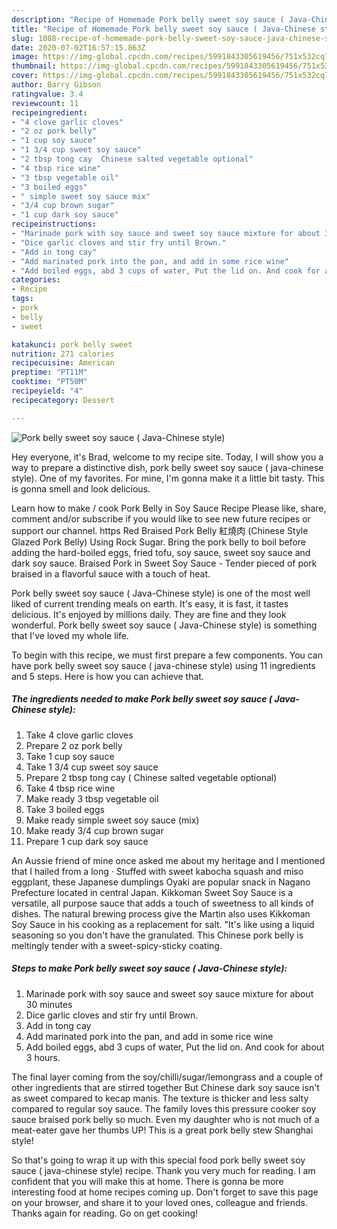 ```yaml
---
description: "Recipe of Homemade Pork belly sweet soy sauce ( Java-Chinese style)"
title: "Recipe of Homemade Pork belly sweet soy sauce ( Java-Chinese style)"
slug: 1088-recipe-of-homemade-pork-belly-sweet-soy-sauce-java-chinese-style
date: 2020-07-02T16:57:15.863Z
image: https://img-global.cpcdn.com/recipes/5991843305619456/751x532cq70/pork-belly-sweet-soy-sauce-java-chinese-style-recipe-main-photo.jpg
thumbnail: https://img-global.cpcdn.com/recipes/5991843305619456/751x532cq70/pork-belly-sweet-soy-sauce-java-chinese-style-recipe-main-photo.jpg
cover: https://img-global.cpcdn.com/recipes/5991843305619456/751x532cq70/pork-belly-sweet-soy-sauce-java-chinese-style-recipe-main-photo.jpg
author: Barry Gibson
ratingvalue: 3.4
reviewcount: 11
recipeingredient:
- "4 clove garlic cloves"
- "2 oz pork belly"
- "1 cup soy sauce"
- "1 3/4 cup sweet soy sauce"
- "2 tbsp tong cay  Chinese salted vegetable optional"
- "4 tbsp rice wine"
- "3 tbsp vegetable oil"
- "3 boiled eggs"
- " simple sweet soy sauce mix"
- "3/4 cup brown sugar"
- "1 cup dark soy sauce"
recipeinstructions:
- "Marinade pork with soy sauce and sweet soy sauce mixture for about 30 minutes"
- "Dice garlic cloves and stir fry until Brown."
- "Add in tong cay"
- "Add marinated pork into the pan, and add in some rice wine"
- "Add boiled eggs, abd 3 cups of water, Put the lid on. And cook for about 3 hours."
categories:
- Recipe
tags:
- pork
- belly
- sweet

katakunci: pork belly sweet 
nutrition: 271 calories
recipecuisine: American
preptime: "PT11M"
cooktime: "PT50M"
recipeyield: "4"
recipecategory: Dessert

---
```



![Pork belly sweet soy sauce ( Java-Chinese style)](https://img-global.cpcdn.com/recipes/5991843305619456/751x532cq70/pork-belly-sweet-soy-sauce-java-chinese-style-recipe-main-photo.jpg)

Hey everyone, it's Brad, welcome to my recipe site. Today, I will show you a way to prepare a distinctive dish, pork belly sweet soy sauce ( java-chinese style). One of my favorites. For mine, I'm gonna make it a little bit tasty. This is gonna smell and look delicious.

Learn how to make / cook Pork Belly in Soy Sauce Recipe Please like, share, comment and/or subscribe if you would like to see new future recipes or support our channel. https Red Braised Pork Belly 紅燒肉 (Chinese Style Glazed Pork Belly) Using Rock Sugar. Bring the pork belly to boil before adding the hard-boiled eggs, fried tofu, soy sauce, sweet soy sauce and dark soy sauce. Braised Pork in Sweet Soy Sauce - Tender pieced of pork braised in a flavorful sauce with a touch of heat.

Pork belly sweet soy sauce ( Java-Chinese style) is one of the most well liked of current trending meals on earth. It's easy, it is fast, it tastes delicious. It's enjoyed by millions daily. They are fine and they look wonderful. Pork belly sweet soy sauce ( Java-Chinese style) is something that I've loved my whole life.


To begin with this recipe, we must first prepare a few components. You can have pork belly sweet soy sauce ( java-chinese style) using 11 ingredients and 5 steps. Here is how you can achieve that.

<!--inarticleads1-->

##### The ingredients needed to make Pork belly sweet soy sauce ( Java-Chinese style):

1. Take 4 clove garlic cloves
1. Prepare 2 oz pork belly
1. Take 1 cup soy sauce
1. Take 1 3/4 cup sweet soy sauce
1. Prepare 2 tbsp tong cay ( Chinese salted vegetable optional)
1. Take 4 tbsp rice wine
1. Make ready 3 tbsp vegetable oil
1. Take 3 boiled eggs
1. Make ready  simple sweet soy sauce (mix)
1. Make ready 3/4 cup brown sugar
1. Prepare 1 cup dark soy sauce


An Aussie friend of mine once asked me about my heritage and I mentioned that I hailed from a long · Stuffed with sweet kabocha squash and miso eggplant, these Japanese dumplings Oyaki are popular snack in Nagano Prefecture located in central Japan. Kikkoman Sweet Soy Sauce is a versatile, all purpose sauce that adds a touch of sweetness to all kinds of dishes. The natural brewing process give the Martin also uses Kikkoman Soy Sauce in his cooking as a replacement for salt. &#34;It&#39;s like using a liquid seasoning so you don&#39;t have the granulated. This Chinese pork belly is meltingly tender with a sweet-spicy-sticky coating. 

<!--inarticleads2-->

##### Steps to make Pork belly sweet soy sauce ( Java-Chinese style):

1. Marinade pork with soy sauce and sweet soy sauce mixture for about 30 minutes
1. Dice garlic cloves and stir fry until Brown.
1. Add in tong cay
1. Add marinated pork into the pan, and add in some rice wine
1. Add boiled eggs, abd 3 cups of water, Put the lid on. And cook for about 3 hours.


The final layer coming from the soy/chilli/sugar/lemongrass and a couple of other ingredients that are stirred together But Chinese dark soy sauce isn&#39;t as sweet compared to kecap manis. The texture is thicker and less salty compared to regular soy sauce. The family loves this pressure cooker soy sauce braised pork belly so much. Even my daughter who is not much of a meat-eater gave her thumbs UP! This is a great pork belly stew Shanghai style! 

So that's going to wrap it up with this special food pork belly sweet soy sauce ( java-chinese style) recipe. Thank you very much for reading. I am confident that you will make this at home. There is gonna be more interesting food at home recipes coming up. Don't forget to save this page on your browser, and share it to your loved ones, colleague and friends. Thanks again for reading. Go on get cooking!
